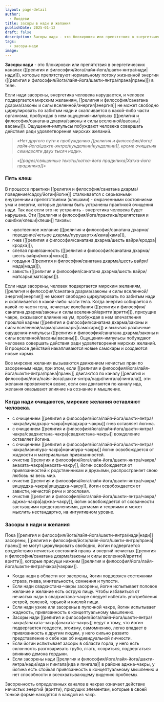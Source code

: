 ```yaml
---
layout: page-detail
author:
  - Яшодеви
title: засоры в нади и желания
publishDate: 2025-01-12
draft: false
description: Засоры нади - это блокировки или препятствия в энергетических каналах (нади), которые препятствуют нормальному потоку жизненной энергии (праны) в теле.
tags:
  - засоры-нади
image:
---
```

**Засоры нади** - это блокировки или препятствия в энергетических каналах ([[религия и философия/йога/лайя-йога/шакти-янтра/нади|нади]]), которые препятствуют нормальному потоку жизненной энергии ([[религия и философия/йога/лайя-йога/шакти-янтра/прана|праны]]) в теле.

Если нади засорены, энергетика человека нарушается, и человек подвергается мирским желаниям, [[религия и философия/санатана дхарма/законы и силы вселенной/энергия|энергия]] не может свободно циркулировать по забитым нади и скапливается в какой-либо части организма, пробуждая в нем ощущения-импульсы ([[религия и философия/санатана дхарма/законы и силы вселенной/васаны|васаны]]). Ощущения-импульсы побуждают человека совершать действия ради удовлетворения мирских желаний.

>*«Нет другого пути к пробуждению [[религия и философия/йога/лайя-йога/шакти-янтра/кундалини|кундалини]], кроме очищения семидесяти двух тысяч нади».*
 
>*«[[pages/священные тексты/хатха-йога прадипика|Хатха-йога прадипика]]»*

### Пять клеш 

В процессе практики [[религия и философия/санатана дхарма/поведение/садху/йогин|йогин]] сталкивается с серьезными внутренними препятствиями (клешами) - омраченными состояниями ума и энергии, которые должны быть устранены практикой очищения нади. Так как если это не устранить - энергетика человека будет нарушена. Эти [[религия и философия/йога/практика/препятствия и ошибки/клеши|клеши]] таковы: 

- чувственное желание ([[религия и философия/санатана дхарма/поведение/четыре дхармы/пурушартхи/кама|кама]]), 
- гнев ([[религия и философия/санатана дхарма/шесть вайри/кродха|кродха]]), 
- слепая привязанность ([[религия и философия/санатана дхарма/шесть вайри/моха|моха]]), 
- гордыня ([[религия и философия/санатана дхарма/шесть вайри/мада|мада]]), 
- зависть ([[религия и философия/санатана дхарма/шесть вайри/матсарья|матсарья]]). 

Если нади засорены, человек подвергается мирским желаниям, [[религия и философия/санатана дхарма/законы и силы вселенной/энергия|энергия]] не может свободно циркулировать по забитым нади и скапливается в какой-либо части тела. Когда энергия собирается в какой-то части тела, нечистые колебания ([[религия и философия/санатана дхарма/законы и силы вселенной/вритти|вритти]]), присущие чакре, оказывают влияние на ум, пробуждая в нем впечатления прошлой кармы ([[религия и философия/санатана дхарма/законы и силы вселенной/карма/самскары|самскары]]) и вызывая различные ощущения-импульсы ([[религия и философия/санатана дхарма/законы и силы вселенной/васаны|васаны]]). Ощущения-импульсы побуждают человека совершать действия ради удовлетворения мирских желаний. В процессе действий накапливаются новые самскары и создаются новые кармы. 

Все мирские желания вызываются движением нечистых пран по засоренным нади, при этом, если [[религия и философия/йога/лайя-йога/шакти-янтра/прана|праны]] двигаются по каналу [[религия и философия/йога/лайя-йога/шакти-янтра/нади/пингала|пингала]], эти желания проявляются вовне, если они двигаются по каналу ида, желания оказывают влияние на сознание и мышление. 

### Когда нади очищаются, мирские желания оставляют человека. 
- с очищением [[религия и философия/йога/лайя-йога/шакти-янтра/чакра/муладхара-чакра|муладхара-чакры]] гнев оставляет йогина. 
- с очищением [[религия и философия/йога/лайя-йога/шакти-янтра/чакра/свадхистана-чакра|свадхистана-чакры]] вожделение оставляет йогина. 
- с очищением [[религия и философия/йога/лайя-йога/шакти-янтра/чакра/манипура-чакра|манипура-чакры]] йогин освобождается от жадности и материальных привязанностей. 
- очистив [[религия и философия/йога/лайя-йога/шакти-янтра/чакра/анахата-чакра|анахата-чакру]], йогин освобождается от привязанностей к родственникам и друзьями, распространяет свою любовь на весь мир. 
- очистив [[религия и философия/йога/лайя-йога/шакти-янтра/чакра/вишуддха-чакра|вишуддха-чакру]], йогин освобождается от зависти, нечистой речи и злословия. 
- очистив [[религия и философия/йога/лайя-йога/шакти-янтра/чакра/аджна-чакра|аджна-чакру]], йогин освобождается от скованности застывшими представлениями, догмами и теориями и может мыслить нестандартно, на интуитивном уровне. 

### Засоры в нади и желания 

Пока [[религия и философия/йога/лайя-йога/шакти-янтра/нади|нади]] засорены, [[религия и философия/йога/лайя-йога/шакти-янтра/прана|праны]] не могут циркулировать свободно, йогин подвергается воздействию нечистых состояний праны и энергий нечистых [[религия и философия/санатана дхарма/законы и силы вселенной/вритти|вритти]], которые присущи нижним [[религия и философия/йога/лайя-йога/шакти-янтра/чакра|чакрам]]. 

- Когда нади в области ног засорены, йогин подвержен состояниям страха, гнева, мнительности, сомнения и тупости. 
- Если нади свадхистана-чакры засорены, йогин испытывает половое желание и желание есть острую пищу. Чтобы избавиться от нечистых нади в свадхистана-чакре следует избегать употребления острой, соленой, горькой и кислой пищи. 
- Если нади узкие или засорены в пупочной чакре, йогин испытывает жадность, привязанность к концептуальному мышлению. 
- Засоры нади [[религия и философия/йога/лайя-йога/шакти-янтра/чакра/анахата-чакра|анахата-чакры]] ведут к тому, что йогин подвергается гордости, эгоизму, самомнению, легко впадает в привязанность к другим людям, у него сильно развито представление о себе как об индивидуальной личности. 
- Если йогин испытывает засоры в области горла, у него есть склонность разговаривать грубо, лгать, ссориться, подвергаться влиянию демона гордыни. 
- Если засорены нади [[религия и философия/йога/лайя-йога/шакти-янтра/нади/ида и пингала|ида и пингала]] в районе аджна-чакры, у йогина есть стойкая привязанность к концептуальному мышлению и нет способности к всеохватывающему видению проблемы. 

Засоренность определенных каналов в чакрах означает действие нечистых энергий (вритти), присущих элементам, которые в своей тонкой форме находятся в каждой из чакр.